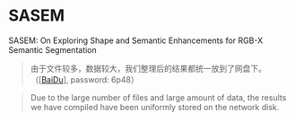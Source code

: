 # SASEM
SASEM: On Exploring Shape and Semantic Enhancements for RGB-X Semantic Segmentation

> 由于文件较多，数据较大，我们整理后的结果都统一放到了网盘下。（[[BaiDu](https://pan.baidu.com/s/1MkJvXIUomRLV7PF96TlkkQ?pwd=6p48)], password: 6p48）

> Due to the large number of files and large amount of data, the results we have compiled have been uniformly stored on the network disk.
